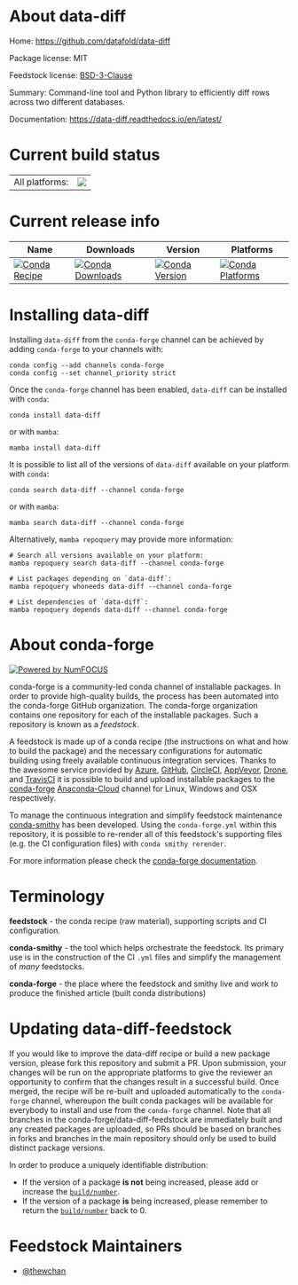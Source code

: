 About data-diff
===============

Home: https://github.com/datafold/data-diff

Package license: MIT

Feedstock license: [BSD-3-Clause](https://github.com/conda-forge/data-diff-feedstock/blob/main/LICENSE.txt)

Summary: Command-line tool and Python library to efficiently diff rows across two different databases.

Documentation: https://data-diff.readthedocs.io/en/latest/

Current build status
====================


<table><tr><td>All platforms:</td>
    <td>
      <a href="https://dev.azure.com/conda-forge/feedstock-builds/_build/latest?definitionId=16802&branchName=main">
        <img src="https://dev.azure.com/conda-forge/feedstock-builds/_apis/build/status/data-diff-feedstock?branchName=main">
      </a>
    </td>
  </tr>
</table>

Current release info
====================

| Name | Downloads | Version | Platforms |
| --- | --- | --- | --- |
| [![Conda Recipe](https://img.shields.io/badge/recipe-data--diff-green.svg)](https://anaconda.org/conda-forge/data-diff) | [![Conda Downloads](https://img.shields.io/conda/dn/conda-forge/data-diff.svg)](https://anaconda.org/conda-forge/data-diff) | [![Conda Version](https://img.shields.io/conda/vn/conda-forge/data-diff.svg)](https://anaconda.org/conda-forge/data-diff) | [![Conda Platforms](https://img.shields.io/conda/pn/conda-forge/data-diff.svg)](https://anaconda.org/conda-forge/data-diff) |

Installing data-diff
====================

Installing `data-diff` from the `conda-forge` channel can be achieved by adding `conda-forge` to your channels with:

```
conda config --add channels conda-forge
conda config --set channel_priority strict
```

Once the `conda-forge` channel has been enabled, `data-diff` can be installed with `conda`:

```
conda install data-diff
```

or with `mamba`:

```
mamba install data-diff
```

It is possible to list all of the versions of `data-diff` available on your platform with `conda`:

```
conda search data-diff --channel conda-forge
```

or with `mamba`:

```
mamba search data-diff --channel conda-forge
```

Alternatively, `mamba repoquery` may provide more information:

```
# Search all versions available on your platform:
mamba repoquery search data-diff --channel conda-forge

# List packages depending on `data-diff`:
mamba repoquery whoneeds data-diff --channel conda-forge

# List dependencies of `data-diff`:
mamba repoquery depends data-diff --channel conda-forge
```


About conda-forge
=================

[![Powered by
NumFOCUS](https://img.shields.io/badge/powered%20by-NumFOCUS-orange.svg?style=flat&colorA=E1523D&colorB=007D8A)](https://numfocus.org)

conda-forge is a community-led conda channel of installable packages.
In order to provide high-quality builds, the process has been automated into the
conda-forge GitHub organization. The conda-forge organization contains one repository
for each of the installable packages. Such a repository is known as a *feedstock*.

A feedstock is made up of a conda recipe (the instructions on what and how to build
the package) and the necessary configurations for automatic building using freely
available continuous integration services. Thanks to the awesome service provided by
[Azure](https://azure.microsoft.com/en-us/services/devops/), [GitHub](https://github.com/),
[CircleCI](https://circleci.com/), [AppVeyor](https://www.appveyor.com/),
[Drone](https://cloud.drone.io/welcome), and [TravisCI](https://travis-ci.com/)
it is possible to build and upload installable packages to the
[conda-forge](https://anaconda.org/conda-forge) [Anaconda-Cloud](https://anaconda.org/)
channel for Linux, Windows and OSX respectively.

To manage the continuous integration and simplify feedstock maintenance
[conda-smithy](https://github.com/conda-forge/conda-smithy) has been developed.
Using the ``conda-forge.yml`` within this repository, it is possible to re-render all of
this feedstock's supporting files (e.g. the CI configuration files) with ``conda smithy rerender``.

For more information please check the [conda-forge documentation](https://conda-forge.org/docs/).

Terminology
===========

**feedstock** - the conda recipe (raw material), supporting scripts and CI configuration.

**conda-smithy** - the tool which helps orchestrate the feedstock.
                   Its primary use is in the construction of the CI ``.yml`` files
                   and simplify the management of *many* feedstocks.

**conda-forge** - the place where the feedstock and smithy live and work to
                  produce the finished article (built conda distributions)


Updating data-diff-feedstock
============================

If you would like to improve the data-diff recipe or build a new
package version, please fork this repository and submit a PR. Upon submission,
your changes will be run on the appropriate platforms to give the reviewer an
opportunity to confirm that the changes result in a successful build. Once
merged, the recipe will be re-built and uploaded automatically to the
`conda-forge` channel, whereupon the built conda packages will be available for
everybody to install and use from the `conda-forge` channel.
Note that all branches in the conda-forge/data-diff-feedstock are
immediately built and any created packages are uploaded, so PRs should be based
on branches in forks and branches in the main repository should only be used to
build distinct package versions.

In order to produce a uniquely identifiable distribution:
 * If the version of a package **is not** being increased, please add or increase
   the [``build/number``](https://docs.conda.io/projects/conda-build/en/latest/resources/define-metadata.html#build-number-and-string).
 * If the version of a package **is** being increased, please remember to return
   the [``build/number``](https://docs.conda.io/projects/conda-build/en/latest/resources/define-metadata.html#build-number-and-string)
   back to 0.

Feedstock Maintainers
=====================

* [@thewchan](https://github.com/thewchan/)

